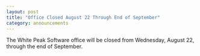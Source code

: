 ```yaml
---
layout: post
title: "Office Closed August 22 Through End of September"
category: announcements
---
```

The White Peak Software office will be closed from Wednesday, August 22, through the end of September. 